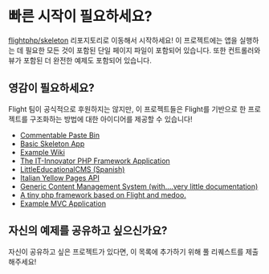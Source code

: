 # 빠른 시작이 필요하세요?

[flightphp/skeleton](https://github.com/flightphp/skeleton) 리포지토리로 이동해서 시작하세요! 이 프로젝트에는 앱을 실행하는 데 필요한 모든 것이 포함된 단일 페이지 파일이 포함되어 있습니다. 또한 컨트롤러와 뷰가 포함된 더 완전한 예제도 포함되어 있습니다.

## 영감이 필요하세요?

Flight 팀이 공식적으로 후원하지는 않지만, 이 프로젝트들은 Flight를 기반으로 한 프로젝트를 구조화하는 방법에 대한 아이디어를 제공할 수 있습니다!

- [Commentable Paste Bin](https://github.com/n0nag0n/commie2)
- [Basic Skeleton App](https://github.com/markhughes/flight-skeleton)
- [Example Wiki](https://github.com/Skayo/FlightWiki)
- [The IT-Innovator PHP Framework Application](https://github.com/itinnovator/myphp-app)
- [LittleEducationalCMS (Spanish)](https://github.com/관련_링크는_번역하지_않습니다/)
- [Italian Yellow Pages API](https://github.com/chiccomagnus/PGAPI)
- [Generic Content Management System (with....very little documentation)](https://github.com/recepuncu/cms)
- [A tiny php framework based on Flight and medoo.](https://github.com/ycrao/tinyme)
- [Example MVC Application](https://github.com/paddypei/Flight-MVC)

## 자신의 예제를 공유하고 싶으신가요?

자신이 공유하고 싶은 프로젝트가 있다면, 이 목록에 추가하기 위해 풀 리퀘스트를 제출해주세요!
